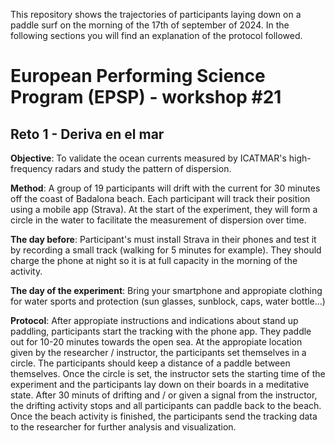 This repository shows the trajectories of participants laying down on a paddle surf on the morning of the 17th of september of 2024. In the following sections you will find an explanation of the protocol followed.
# European Performing Science Program (EPSP) - workshop #21
## Reto 1 - Deriva en el mar
**Objective**: To validate the ocean currents measured by ICATMAR's high-frequency radars and study the pattern of dispersion.

**Method**: A group of 19 participants will drift with the current for 30 minutes off the coast of Badalona beach. Each participant will track their position using a mobile app (Strava). At the start of the experiment, they will form a circle in the water to facilitate the measurement of dispersion over time.

**The day before**: Participant's must install Strava in their phones and test it by recording a small track (walking for 5 minutes for example). They should charge the phone at night so it is at full capacity in the morning of the activity.

**The day of the experiment**: Bring your smartphone and appropiate clothing for water sports and protection (sun glasses, sunblock, caps, water bottle...)

**Protocol**: After appropiate instructions and indications about stand up paddling, participants start the tracking with the phone app. They paddle out for 10-20 minutes towards the open sea. At the appropiate location given by the researcher / instructor, the participants set themselves in a circle. The participants should keep a distance of a paddle between themselves. Once the circle is set, the instructor sets the starting time of the experiment and the participants lay down on their boards in a meditative state. After 30 minuts of drifting and / or given a signal from the instructor, the drifting activity stops and all participants can paddle back to the beach. Once the beach activity is finished, the participants send the tracking data to the researcher for further analysis and visualization.

